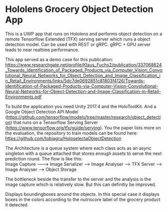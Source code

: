 # Hololens Grocery Object Detection App
This is a UWP app that runs on Hololens and performs object detection on a remote Tensorflow Extended (TFX) serving server which runs a object detection model. Can be used with REST or gRPC. gRPC + GPU server leads to near realtime performance.

This app served as a demo case for this publication: https://www.researchgate.net/profile/Klaus_Fuchs2/publication/337068624_Towards_Identification_of_Packaged_Products_via_Computer_Vision_Convolutional_Neural_Networks_for_Object_Detection_and_Image_Classification_in_Retail_Environments/links/5dc7de0692851c81803f4126/Towards-Identification-of-Packaged-Products-via-Computer-Vision-Convolutional-Neural-Networks-for-Object-Detection-and-Image-Classification-in-Retail-Environments.pdf 

To build the application you need Unity 2017.4 and the HoloToolKit. And a Google Object Detection API Model (https://github.com/tensorflow/models/tree/master/research/object_detection) that runs on a Tensorflow Serving Server (https://www.tensorflow.org/tfx/guide/serving). You the paper lists more on the evaluation, the repository to train models can be found here: https://github.com/tobiagru/HoloselectaObjectDetection  

The Architecture is a queue system where each class acts as an async singleton with a queue attached that stores enough assets to serve the next prediction round. The flow is like this:  
Image Capture ---> Image Serializer --> Image Analyser --> TFX Server --> Image Analyser --> Object Storage

The bottleneck beside the transfer to the server and the analysis is the image capture which is relatively slow. But this can definitly be improved.

Displays boundingboxes around the objects. In this special case it displays boxes in the colors according to the nutriscore label of the grocery product it detected.
